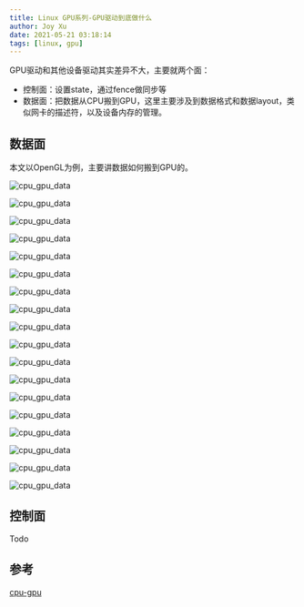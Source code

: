 ```yaml
---
title: Linux GPU系列-GPU驱动到底做什么
author: Joy Xu
date: 2021-05-21 03:18:14
tags: [linux, gpu]
---
```


GPU驱动和其他设备驱动其实差异不大，主要就两个面：

* 控制面：设置state，通过fence做同步等
* 数据面：把数据从CPU搬到GPU，这里主要涉及到数据格式和数据layout，类似网卡的描述符，以及设备内存的管理。


## 数据面

本文以OpenGL为例，主要讲数据如何搬到GPU的。

![cpu_gpu_data](/images/cpu_gpu_data1.png)

![cpu_gpu_data](/images/cpu_gpu_data2.png)

![cpu_gpu_data](/images/cpu_gpu_data3.png)

![cpu_gpu_data](/images/cpu_gpu_data4.png)

![cpu_gpu_data](/images/cpu_gpu_data5.png)

![cpu_gpu_data](/images/cpu_gpu_data6.png)

![cpu_gpu_data](/images/cpu_gpu_data7.png)

![cpu_gpu_data](/images/cpu_gpu_data8.png)

![cpu_gpu_data](/images/cpu_gpu_data9.png)

![cpu_gpu_data](/images/cpu_gpu_data10.png)

![cpu_gpu_data](/images/cpu_gpu_data11.png)

![cpu_gpu_data](/images/cpu_gpu_data12.png)

![cpu_gpu_data](/images/cpu_gpu_data13.png)

![cpu_gpu_data](/images/cpu_gpu_data14.png)

![cpu_gpu_data](/images/cpu_gpu_data15.png)

![cpu_gpu_data](/images/cpu_gpu_data16.png)

![cpu_gpu_data](/images/cpu_gpu_data17.png)

![cpu_gpu_data](/images/cpu_gpu_data18.png)

## 控制面

Todo

## 参考

[cpu-gpu](https://chamilo.grenoble-inp.fr/main/document/document.php?cidReq=ENSIMAG4MMG3D6&id_session=0&gidReq=0&gradebook=0&origin=&action=download&id=1109723)
